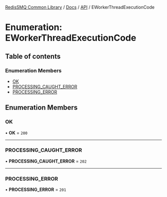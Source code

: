 [RedisSMQ Common Library](../../../README.md) / [Docs](../../README.md) / [API](../README.md) / EWorkerThreadExecutionCode

# Enumeration: EWorkerThreadExecutionCode

## Table of contents

### Enumeration Members

- [OK](EWorkerThreadExecutionCode.md#ok)
- [PROCESSING\_CAUGHT\_ERROR](EWorkerThreadExecutionCode.md#processing_caught_error)
- [PROCESSING\_ERROR](EWorkerThreadExecutionCode.md#processing_error)

## Enumeration Members

### OK

• **OK** = ``200``

___

### PROCESSING\_CAUGHT\_ERROR

• **PROCESSING\_CAUGHT\_ERROR** = ``202``

___

### PROCESSING\_ERROR

• **PROCESSING\_ERROR** = ``201``
